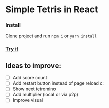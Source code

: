 # Simple Tetris in React

### Install

Clone project and run `npm i` or `yarn install`


### [Try it](https://srrmstk.github.io/tetris/)

## Ideas to improve:

- [ ] Add score count
- [ ] Add restart button instead of page reload c:
- [ ] Show next tetromino
- [ ] Add multiplier (local or via p2p)
- [ ] Improve visual
